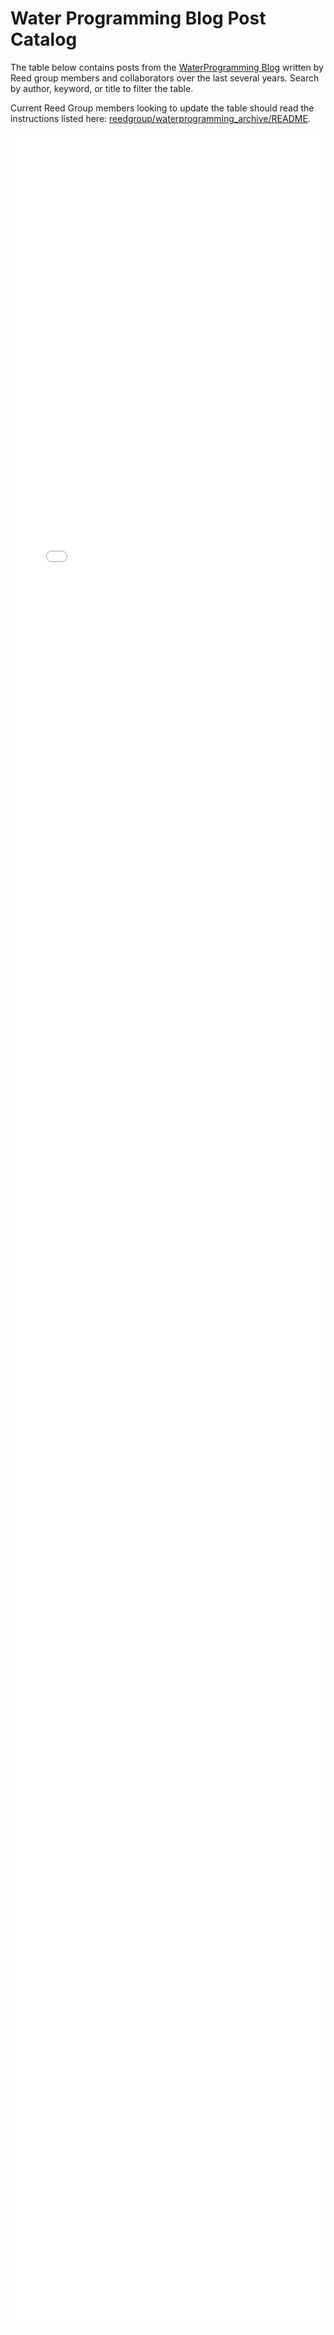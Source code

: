 # Water Programming Blog Post Catalog

The table below contains posts from the [WaterProgramming Blog](https://waterprogramming.wordpress.com/) written by Reed group members and collaborators over the last several years. Search by author, keyword, or title to filter the table. 

Current Reed Group members looking to update the table should read the instructions listed here: [reedgroup/waterprogramming_archive/README](https://github.com/reedgroup/waterprogramming_archive).


<div style="position:relative; height: 100%;">
  <iframe src="post_catalog.html" 
  style="width: 100%; height: 90%;"
  frameborder="0" allowfullscreen>
  </iframe>
</div>